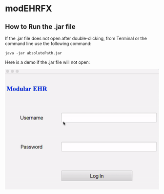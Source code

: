 # modEHRFX

## How to Run the .jar file

If the .jar file does not open after double-clicking, from Terminal or the command line use the following command:

```
java -jar absolutePath.jar
```
Here is a demo if the .jar file will not open:

![Demo](Demo.gif)
